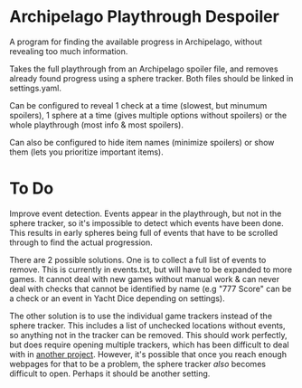# Archipelago Playthrough Despoiler

A program for finding the available progress in Archipelago, without revealing too much information.

Takes the full playthrough from an Archipelago spoiler file, and removes already found progress using a sphere tracker. Both files should be linked in settings.yaml.

Can be configured to reveal 1 check at a time (slowest, but minumum spoilers), 1 sphere at a time (gives multiple options without spoilers) or the whole playthrough (most info & most spoilers).

Can also be configured to hide item names (minimize spoilers) or show them (lets you prioritize important items).

# To Do

Improve event detection. Events appear in the playthrough, but not in the sphere tracker, so it's impossible to detect which events have been done. This results in early spheres being full of events that have to be scrolled through to find the actual progression.

There are 2 possible solutions. One is to collect a full list of events to remove. This is currently in events.txt, but will have to be expanded to more games. It cannot deal with new games without manual work & can never deal with checks that cannot be identified by name (e.g "777 Score" can be a check or an event in Yacht Dice depending on settings).

The other solution is to use the individual game trackers instead of the sphere tracker. This includes a list of unchecked locations without events, so anything not in the tracker can be removed. This should work perfectly, but does require opening multiple trackers, which has been difficult to deal with in [another project](https://github.com/Zoggoth/Zoggoths-Archipelago-Multitracker). However, it's possible that once you reach enough webpages for that to be a problem, the sphere tracker *also* becomes difficult to open. Perhaps it should be another setting.